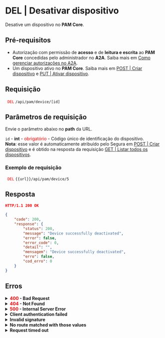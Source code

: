 # DEL | Desativar dispositivo

Desative um dispositivo no **PAM Core**.

## Pré-requisitos
* Autorização com permissão de **acesso** e de **leitura e escrita** ao **PAM Core** concedidas pelo administrador no **A2A**. 
Saiba mais em [Como gerenciar autorizações no A2A](/v4/docs/pt/how-to-manage-authorizations-in-a2a).
* Um dispositivo ativo no **PAM Core**. 
Saiba mais em [POST | Criar dispositivo](/v4/docs/pt/api-post-create-device) e [PUT | Ativar dispositivo](/v4/docs/pt/api-put-enable-device).

## Requisição


  <code><span style="color:red"> DEL</code></span> `/api/pam/device/[id]`


## Parâmetros de requisição



Envie o parâmetro abaixo no <b>path</b>  da URL.

<summary><code>id</code> - <b>int</b> - <span style="color:red">obrigatório</span> - Código único de identificação do dispositivo.</summary>
  <b>Nota</b>: esse valor é automaticamente atribuído pelo Segura em <a href="/v4/docs/pt/api-post-create-device">POST | Criar dispositivo</a> e é obtido na resposta da requisição <a href="/v4/docs/pt/api-get-list-all-devices">GET | Listar todos os dispositivos</a>.



 ### Exemplo de requisição


<code><span style="color:red"> DEL</code></span> `{{url}}/api/pam/device/5`
  
  
  
  ## Resposta 
 
 ```json
HTTP/1.1 200 OK
```

 
```json
{
    "code": 200,
    "response": {
        "status": 200,
        "message": "Device successfully deactivated",
        "error": false,
        "error_code": 0,
        "detail": "",
        "mensagem": "Device successfully deactivated",
        "erro": false,
        "cod_erro": 0
    }
}
```

## Erros

<details>
<summary><b><span style="color:red">400</span> - Bad Request</b></summary>
 
* * *
    
    
<b>Mensagem: "1011: Device not found"</b>     

<br><b>Possível causa</b>: dispositivo não encontrado. 
     
<b>Solução</b>: verifique o valor do <code>id</code> e envie a requisição novamente.

* * *
    
    
<b>Mensagem: "1039: Without PAM Configuration Access permission"</b>  
<br><b>Possível causa</b>: sua autorização não possui permissão de alteração de dispositivo. 

<b>Solução</b>: solicite ao administrador que revise sua permissão de acesso aos recursos do <b>PAM Core</b> no <b>A2A</b>.</p>


***
</details>

<details>
<summary><b><span style="color:red">404</span> - Not Found</b></summary>

***
<b>Mensagem: "Resource sub not found"</b><br>

<p><b>Possível causa</b>: a URL ou o recurso solicitado não está correto.<br>
        
<b>Solução</b>: verifique a URL e garanta que todos os parâmetros estão corretos.</p>

* * *
    
</details>




<details>
    <summary><b><span style="color:red">500</span> - Internal Server Error</b></summary>

***
    
<b>Mensagem: "Unexpected error."</b><br>

<p><b>Possível causa</b>: o erro está no servidor Segura.<br>
        
<b>Solução</b>: contate o time de suporte para mais informações.</p>
    
 ***
<b>Mensagem: "You are not authorized to access this resource."</b>
<p><b>Possível causa</b>: você não possui autorização para acessar esse recurso.<br>
        
<b>Solução</b>: solicite ao administrador que revise sua permissão de acesso aos recursos do <b>PAM Core</b> no <b>A2A</b>.</p>

* * *
</details>
     


<details>
<summary><b>Client authentication failed</b></summary>

*** 
   
<b>Mensagem: "Client authentication failed."</b>
    
<p><b>Possível causa</b>: falha na autenticação da sua aplicação com o servidor Segura.<br>
        
<b>Solução</b>: verifique os parâmetros de autenticação como <code>Access Token URL</code>, <code>Client ID</code> e <code>Client secret</code> e solicite um novo token de acesso.</p>
</details>
     
   

<details>
<summary><b>Invalid signature</b></summary>

*** 
    
<b>Mensagem: "Invalid signature"</b>
    
<p><b>Possível causa</b>: falha no reconhecimento da URL da aplicação cliente.
        
<b>Solução</b>: verifique a URL da aplicação cliente e envie a requisição novamente.</p>
* * *
</details>
     


<details>
    <summary><b>No route matched with those values</b></summary>
    
***   
    
<b>Mensagem: "No route matched with those values."</b>
   <p><b>Possível causa</b>: ausência do header de autorização na requisição de API.<br>
        
  <b>Solução</b>: solicite um novo token de acesso.</p>
* * *
</details>
 

<details>
    <summary><b> Request timed out</b></summary>
    
***
    
<b>Mensagem: "Request timed out."</b>
<p><b>Possível causa</b>: o tempo da requisição se esgotou. <br>
        
<b>Solução</b>: verifique a conectividade entre a origem da requisição e o servidor Segura.</p>
</details>
